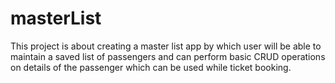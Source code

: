 # masterList 
This project is about creating a master list app by which user will be able to maintain a saved list of passengers and can perform basic CRUD operations on details of the passenger which can be used while ticket booking.			
